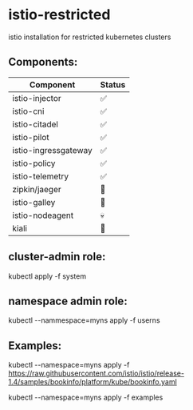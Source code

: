 # istio-restricted
istio installation for restricted kubernetes clusters

## Components:
| Component            | Status              |
| -------------------- | ------------------- |
| istio-injector       | :white_check_mark:  |
| istio-cni            |:white_check_mark:   |
| istio-citadel        |:white_check_mark:   |
| istio-pilot          |:white_check_mark:   |
| istio-ingressgateway |:white_check_mark:   |
| istio-policy         |:white_check_mark:   |
| istio-telemetry      |:white_check_mark:   |
| zipkin/jaeger        |:black_square_button:|
| istio-galley         |:black_square_button:|
| istio-nodeagent      |:skull:              |
| kiali                |:black_square_button:|



## cluster-admin role:
kubectl apply -f system

## namespace admin role:
kubectl --nammespace=myns apply -f userns

## Examples:
kubectl --namespace=myns apply -f https://raw.githubusercontent.com/istio/istio/release-1.4/samples/bookinfo/platform/kube/bookinfo.yaml

kubectl --namespace=myns apply -f examples

